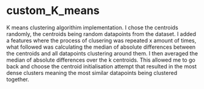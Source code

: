 # custom_K_means

K means clustering algorithim implementation. I chose the centroids randomly, the centroids being random datapoints from the dataset. I added a features where the process of clusering was repeated x amount of times, what followed was calculating the median of absolute differences between the centroids and all datapoints clustering around them. I then averaged the median of absolute differences over the k centroids. This allowed me to go back and choose the centroid initialisation attempt that resulted in the most dense clusters meaning the most similar datapoints being clustered together.    
